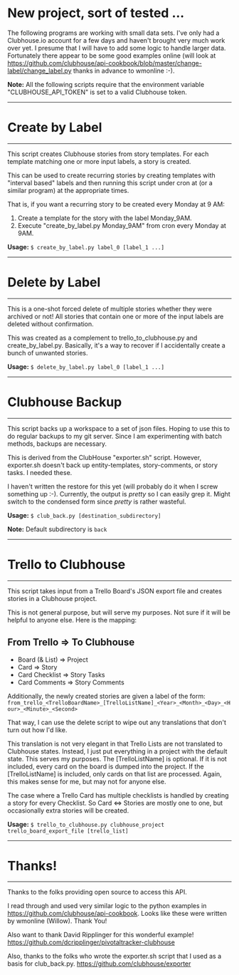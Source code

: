 New project, sort of tested ...
==================================
The following programs are working with small data sets. I've only had a 
Clubhouse.io account for a few days and haven't brought very much work over 
yet. I presume that I will have to add some logic to handle larger 
data. Fortunately there appear to be some good examples online (will look at 
https://github.com/clubhouse/api-cookbook/blob/master/change-label/change_label.py
thanks in advance to wmonline :-).

**Note:** All the following scripts require that the environment variable 
"CLUBHOUSE_API_TOKEN" is set to a valid Clubhouse token.

--------------------------------------------------------------------------
Create by Label
===============
--------------------------------------------------------------------------

This script creates Clubhouse stories from story templates. For each 
template matching one or more input labels, a story is created.

This can be used to create recurring stories by creating templates with 
"interval based" labels and then running this script under cron at (or a 
similar program) at the appropriate times.

That is, if you want a recurring story to be created every Monday at
9 AM: 

1. Create a template for the story with the label Monday_9AM.
2. Execute "create_by_label.py Monday_9AM" from cron every Monday at 9AM.

**Usage:** `$ create_by_label.py label_0 [label_1 ...]`

--------------------------------------------------------------------------
Delete by Label
===============
--------------------------------------------------------------------------

This is a one-shot forced delete of multiple stories whether they were 
archived or not! All stories that contain one or more of the input labels
are deleted without confirmation.

This was created as a complement to trello_to_clubhouse.py and 
create_by_label.py. Basically, it's a way to recover if I accidentally 
create a bunch of unwanted stories.

**Usage:** `$ delete_by_label.py label_0 [label_1 ...]`

--------------------------------------------------------------------------
Clubhouse Backup
================
--------------------------------------------------------------------------

This script backs up a workspace to a set of json files. Hoping to use 
this to do regular backups to my git server. Since I am experimenting with 
batch methods, backups are necessary.

This is derived from the ClubHouse "exporter.sh" script. However, exporter.sh
doesn't back up entity-templates, story-comments, or story tasks. I needed 
these.

I haven't written the restore for this yet (will probably do it when I screw 
something up :-). Currently, the output is _pretty_ so I can easily grep it. 
Might switch to the condensed form since _pretty_ is rather wasteful.

**Usage:** `$ club_back.py [destination_subdirectory]`

**Note:** Default subdirectory is `back`

--------------------------------------------------------------------------
Trello to Clubhouse
===================
--------------------------------------------------------------------------

This script takes input from a Trello Board's JSON export file and creates 
stories in a Clubhouse project.

This is not general purpose, but will serve my purposes. Not sure if it will 
be helpful to anyone else. Here is the mapping:

From Trello    => To Clubhouse
------------------------------
* Board (& List) => Project
* Card           => Story
* Card Checklist => Story Tasks
* Card Comments  => Story Comments  

Additionally, the newly created stories are given a label of the form:  
`from_trello_<TrelloBoardName>_[TrelloListName]_<Year>_<Month>_<Day>_<Hour>_<Minute>_<Second>`

That way, I can use the delete script to wipe out any translations that don't 
turn out how I'd like.

This translation is not very elegant in that Trello Lists are not translated to 
Clubhouse states. Instead, I just put everything in a project with the default 
state. This serves my purposes. The [TrelloListName] is optional. If it is not 
included, every card on the board is dumped into the project. If the 
[TrelloListName] is included, only cards on that list are processed. Again, this 
makes sense for me, but may not for anyone else.

The case where a Trello Card has multiple checklists is handled by creating a 
story for every Checklist. So Card <=> Stories are mostly one to one, but
occasionally extra stories will be created.

**Usage:** `$ trello_to_clubhouse.py clubhouse_project trello_board_export_file [trello_list]`

--------------------------------------------------------------------------
Thanks!
=======
--------------------------------------------------------------------------
Thanks to the folks providing open source to access this API. 

I read through and used very similar logic to the python examples in 
https://github.com/clubhouse/api-cookbook. Looks like these were written by 
wmonline (Willow). Thank You!

Also want to thank David Ripplinger for this wonderful example!
https://github.com/dcripplinger/pivotaltracker-clubhouse

Also, thanks to the folks who wrote the exporter.sh script that I used as a
basis for club_back.py.
https://github.com/clubhouse/exporter

